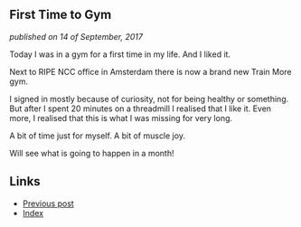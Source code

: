 ## First Time to Gym
_published on 14 of September, 2017_

Today I was in a gym for a first time in my life. And I liked it.

Next to RIPE NCC office in Amsterdam there is now a brand new Train More gym.

I signed in mostly because of curiosity, not for being healthy or something.
But after I spent 20 minutes on a threadmill I realised that I like it. Even more, I realised that 
this is what I was missing for very long.

A bit of time just for myself. A bit of muscle joy.

Will see what is going to happen in a month!

## Links
- [Previous post](http://constpetrov.github.io/2017-09-08-Latest-Findings)
- [Index](http://constpetrov.github.io/index)
